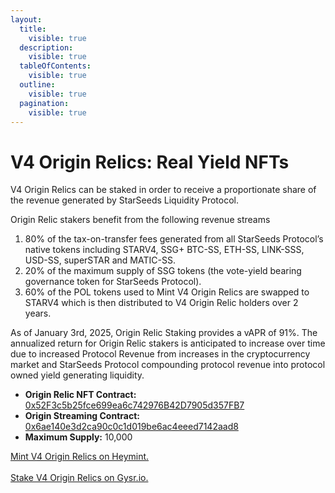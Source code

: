 ```yaml
---
layout:
  title:
    visible: true
  description:
    visible: true
  tableOfContents:
    visible: true
  outline:
    visible: true
  pagination:
    visible: true
---
```


# V4 Origin Relics: Real Yield NFTs

V4 Origin Relics can be staked in order to receive a proportionate share of the revenue generated by StarSeeds Liquidity Protocol.

Origin Relic stakers benefit from the following revenue streams

1. 80% of the tax-on-transfer fees generated from all StarSeeds Protocol’s native tokens including STARV4, SSG+ BTC-SS, ETH-SS, LINK-SSS, USD-SS, superSTAR and MATIC-SS.
2. 20% of the maximum supply of SSG tokens (the vote-yield bearing governance token for StarSeeds Protocol).
3. 60% of the POL tokens used to Mint V4 Origin Relics are swapped to STARV4 which is then distributed to V4 Origin Relic holders over 2 years.

As of January 3rd, 2025, Origin Relic Staking provides a vAPR of 91%. The annualized return for  Origin Relic stakers is anticipated to increase over time due to increased Protocol Revenue from increases in the cryptocurrency market and StarSeeds Protocol compounding protocol revenue into protocol owned yield generating liquidity.

* **Origin Relic NFT Contract:** [0x52F3c5b25fce699ea6c742976B42D7905d357FB7](https://polygonscan.com/address/0x52f3c5b25fce699ea6c742976b42d7905d357fb7)
* **Origin Streaming Contract:** [0x6ae140e3d2ca90c0c1d019be6ac4eeed7142aad8](https://polygonscan.com/address/0x6ae140e3d2ca90c0c1d019be6ac4eeed7142aad8)
* **Maximum Supply:** 10,000

[Mint V4 Origin Relics on Heymint. ](https://launchpad.heymint.xyz/mint/v4-origin-relics-by-starseeds-protocol)\
\
[Stake V4 Origin Relics on Gysr.io. ](https://app.gysr.io/pool/0x6ae140e3d2ca90c0c1d019be6ac4eeed7142aad8?network=polygon)
